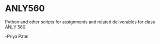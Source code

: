 # ANLY560

Python and other scripts for assignments and related deliverables for class ANLY 560.

-Priya Patel
